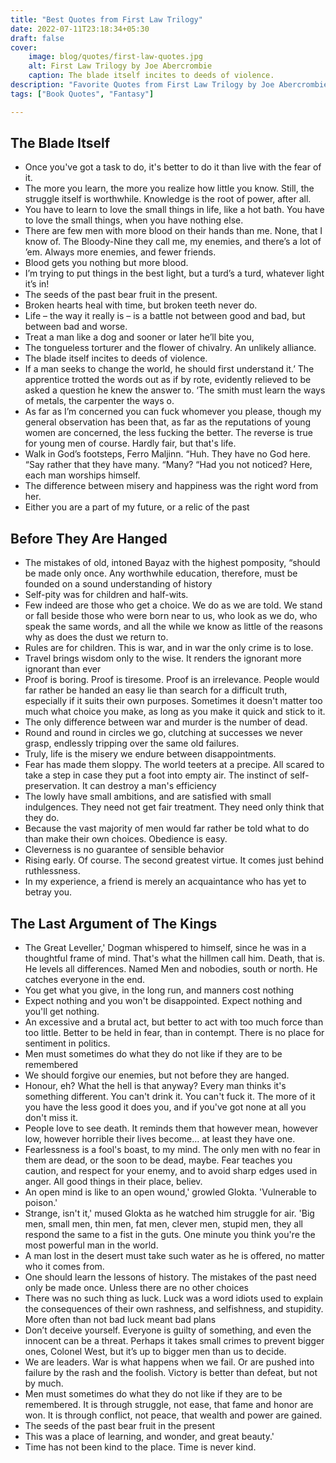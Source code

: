 ```yaml
---
title: "Best Quotes from First Law Trilogy"
date: 2022-07-11T23:18:34+05:30
draft: false
cover: 
    image: blog/quotes/first-law-quotes.jpg
    alt: First Law Trilogy by Joe Abercrombie
    caption: The blade itself incites to deeds of violence.
description: "Favorite Quotes from First Law Trilogy by Joe Abercrombie. A grimdark collection that will take you to the edge of your seat."
tags: ["Book Quotes", "Fantasy"] 

---
```


## The Blade Itself

- Once you've got a task to do, it's better to do it than live with the fear of it.
- The more you learn, the more you realize how little you know. Still, the struggle itself is worthwhile. Knowledge is the root of power, after all.
- You have to learn to love the small things in life, like a hot bath. You have to love the small things, when you have nothing else.
- There are few men with more blood on their hands than me. None, that I know of. The Bloody-Nine they call me, my enemies, and there’s a lot of ’em. Always more enemies, and fewer friends.
- Blood gets you nothing but more blood.
- I’m trying to put things in the best light, but a turd’s a turd, whatever light it’s in!
- The seeds of the past bear fruit in the present.
- Broken hearts heal with time, but broken teeth never do.
- Life – the way it really is – is a battle not between good and bad, but between bad and worse.
- Treat a man like a dog and sooner or later he’ll bite you,
- The tongueless torturer and the flower of chivalry. An unlikely alliance.
- The blade itself incites to deeds of violence.
- If a man seeks to change the world, he should first understand it.’ The apprentice trotted the words out as if by rote, evidently relieved to be asked a question he knew the answer to. ‘The smith must learn the ways of metals, the carpenter the ways o.
- As far as I’m concerned you can fuck whomever you please, though my general observation has been that, as far as the reputations of young women are concerned, the less fucking the better. The reverse is true for young men of course. Hardly fair, but that's life.
- Walk in God’s footsteps, Ferro Maljinn. “Huh. They have no God here. “Say rather that they have many. “Many? “Had you not noticed? Here, each man worships himself.
- The difference between misery and happiness was the right word from her.
- Either you are a part of my future, or a relic of the past

## Before They Are Hanged

- The mistakes of old, intoned Bayaz with the highest pomposity, “should be made only once. Any worthwhile education, therefore, must be founded on a sound understanding of history
- Self-pity was for children and half-wits.
- Few indeed are those who get a choice. We do as we are told. We stand or fall beside those who were born near to us, who look as we do, who speak the same words, and all the while we know as little of the reasons why as does the dust we return to.
- Rules are for children. This is war, and in war the only crime is to lose.
- Travel brings wisdom only to the wise. It renders the ignorant more ignorant than ever
- Proof is boring. Proof is tiresome. Proof is an irrelevance. People would far rather be handed an easy lie than search for a difficult truth, especially if it suits their own purposes.
Sometimes it doesn't matter too much what choice you make, as long as you make it quick and stick to it.
- The only difference between war and murder is the number of dead.
- Round and round in circles we go, clutching at successes we never grasp, endlessly tripping over the same old failures.
- Truly, life is the misery we endure between disappointments.
- Fear has made them sloppy. The world teeters at a precipe. All scared to take a step in case they put a foot into empty air. The instinct of self-preservation. It can destroy a man's efficiency
- The lowly have small ambitions, and are satisfied with small indulgences. They need not get fair treatment. They need only think that they do.
- Because the vast majority of men would far rather be told what to do than make their own choices. Obedience is easy.
- Cleverness is no guarantee of sensible behavior
- Rising early. Of course. The second greatest virtue. It comes just behind ruthlessness.
- In my experience, a friend is merely an acquaintance who has yet to betray you.

## The Last Argument of The Kings

- The Great Leveller,' Dogman whispered to himself, since he was in a thoughtful frame of mind. That's what the hillmen call him. Death, that is. He levels all differences. Named Men and nobodies, south or north. He catches everyone in the end.
- You get what you give, in the long run, and manners cost nothing
- Expect nothing and you won't be disappointed. Expect nothing and you'll get nothing.
- An excessive and a brutal act, but better to act with too much force than too little. Better to be held in fear, than in contempt. There is no place for sentiment in politics.
- Men must sometimes do what they do not like if they are to be remembered
- We should forgive our enemies, but not before they are hanged.
- Honour, eh? What the hell is that anyway? Every man thinks it's something different. You can't drink it. You can't fuck it. The more of it you have the less good it does you, and if you've got none at all you don't miss it.
- People love to see death. It reminds them that however mean, however low, however horrible their lives become… at least they have one.
- Fearlessness is a fool's boast, to my mind. The only men with no fear in them are dead, or the soon to be dead, maybe. Fear teaches you caution, and respect for your enemy, and to avoid sharp edges used in anger. All good things in their place, believ.
- An open mind is like to an open wound,' growled Glokta. 'Vulnerable to poison.'
- Strange, isn't it,' mused Glokta as he watched him struggle for air. 'Big men, small men, thin men, fat men, clever men, stupid men, they all respond the same to a fist in the guts. One minute you think you're the most powerful man in the world.
- A man lost in the desert must take such water as he is offered, no matter who it comes from.
- One should learn the lessons of history. The mistakes of the past need only be made once. Unless there are no other choices
- There was no such thing as luck. Luck was a word idiots used to explain the consequences of their own rashness, and selfishness, and stupidity. More often than not bad luck meant bad plans
- Don’t deceive yourself. Everyone is guilty of something, and even the innocent can be a threat. Perhaps it takes small crimes to prevent bigger ones, Colonel West, but it’s up to bigger men than us to decide.
- We are leaders. War is what happens when we fail. Or are pushed into failure by the rash and the foolish. Victory is better than defeat, but not by much.
- Men must sometimes do what they do not like if they are to be remembered. It is through struggle, not ease, that fame and honor are won. It is through conflict, not peace, that wealth and power are gained.
- The seeds of the past bear fruit in the present
- This was a place of learning, and wonder, and great beauty.'
- Time has not been kind to the place. Time is never kind.
